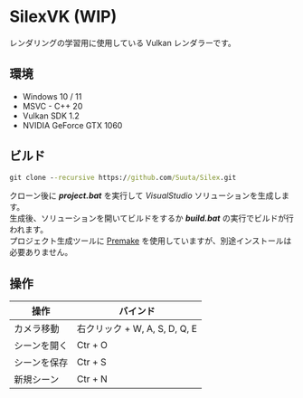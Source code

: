 # SilexVK (WIP)

レンダリングの学習用に使用している Vulkan レンダラーです。<br>



## 環境

* Windows 10 / 11
* MSVC - C++ 20
* Vulkan SDK 1.2
* NVIDIA GeForce GTX 1060



## ビルド

```bat
git clone --recursive https://github.com/Suuta/Silex.git
```

クローン後に ***project.bat*** を実行して *VisualStudio* ソリューションを生成します。<br>
生成後、ソリューションを開いてビルドをするか ***build.bat*** の実行でビルドが行われます。<br>
プロジェクト生成ツールに [Premake](https://premake.github.io/) を使用していますが、別途インストールは必要ありません。<br>



## 操作

| 操作         | バインド                      |
| ------------ | ----------------------------- |
| カメラ移動   | 右クリック + W, A, S, D, Q, E |
| シーンを開く | Ctr + O                       |
| シーンを保存 | Ctr + S                       |
| 新規シーン   | Ctr + N                       |



